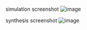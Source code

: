 simulation screenshot
![image](https://hackmd.io/_uploads/rJyj8aSKJe.png)

synthesis screenshot
![image](https://hackmd.io/_uploads/H1BiITBtkg.png)
